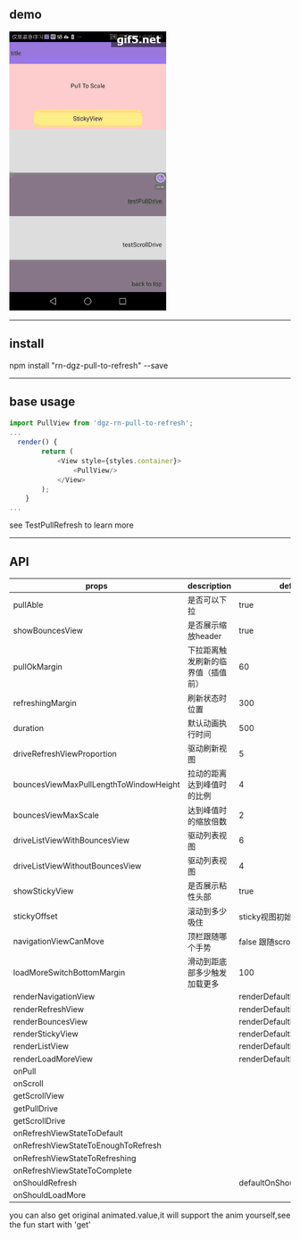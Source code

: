 demo
------
![image](https://github.com/dgzfree/rn-pull-to-refresh/blob/master/demo.gif)  

------
install
--------
npm install "rn-dgz-pull-to-refresh" --save

------
base usage
----
```javascript
import PullView from 'dgz-rn-pull-to-refresh';
...
  render() {
        return (
            <View style={styles.container}>
                <PullView/>
            </View>
        );
    }
...   
```
see TestPullRefresh to learn more

--------
API
-----

props                                 |     description                      |    default
----                                  |------                                |----
pullAble                              |       是否可以下拉                    |       true
showBouncesView                       |        是否展示缩放header             |       true
pullOkMargin                          |     下拉距离触发刷新的临界值（插值前）|       60
refreshingMargin                      |    刷新状态时位置                     |300
duration                              |     默认动画执行时间                  |500
driveRefreshViewProportion            |    驱动刷新视图                       |5
bouncesViewMaxPullLengthToWindowHeight| 拉动的距离达到峰值时的比例                 |4
bouncesViewMaxScale                   | 达到峰值时的缩放倍数|2
driveListViewWithBouncesView          | 驱动列表视图|6
driveListViewWithoutBouncesView    | 驱动列表视图|4
showStickyView                      |    是否展示粘性头部|true
stickyOffset                       | 滚动到多少吸住|sticky视图初始偏移
navigationViewCanMove              |   顶栏跟随哪个手势|false 跟随scroll
loadMoreSwitchBottomMargin         |  滑动到距底部多少触发加载更多|100
renderNavigationView||renderDefaultNavigationView
renderRefreshView||renderDefaultRefreshView
renderBouncesView||renderDefaultBouncesView
renderStickyView||renderDefaultStickyView
renderListView||renderDefaultListView
renderLoadMoreView||renderDefaultLoadMoreView
onPull||
onScroll||
getScrollView||
getPullDrive||
getScrollDrive||
onRefreshViewStateToDefault||
onRefreshViewStateToEnoughToRefresh||
onRefreshViewStateToRefreshing||
onRefreshViewStateToComplete||
onShouldRefresh||defaultOnShouldRefresh
onShouldLoadMore||
    
  you can also get original animated.value,it will support the anim yourself,see the fun start with 'get'
  
